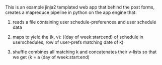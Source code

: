 This is an example jinja2 templated web app that behind the post 
forms, creates a mapreduce pipeline in python on the app engine that:

1) reads a file containing user schedule-preferencea and user schedule data

2) maps to yield the (k, v): 
		((day of week:start:end) of schedule in userschedules, 
		 row of user-prefs matching date of k)
		 
3) shuffle combines all matching k and concatenates their v-lists
	so that we get (k = a (day of week:start:end)
